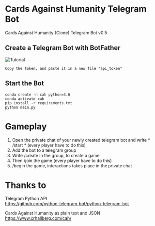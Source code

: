 # Cards Against Humanity Telegram Bot
Cards Against Humanity (Clone) Telegram Bot v0.5

## Create a Telegram Bot with BotFather
![Tutorial](https://miro.medium.com/max/800/1*-crLu3bHbIYx3kJ0nOomtw.gif)
    
    Copy the token, and paste it in a new file "api_token"
    
## Start the Bot

    conda create -n cah python=3.6
    conda activate cah
    pip install -r requirements.txt
    python main.py
    

# Gameplay

1.  Open the private chat of your newly created telegram bot and write * /start * (every player have to do this)
2.  Add the bot to a telegram group
3.  Write /create in the group, to create a game
4.  Then /join the game (every player have to do this)
5.  /begin the game, interactions takes place in the private chat

# Thanks to
    
Telegram Python API  
https://github.com/python-telegram-bot/python-telegram-bot
    
Cards Against Humanity as plain text and JSON  
https://www.crhallberg.com/cah/

